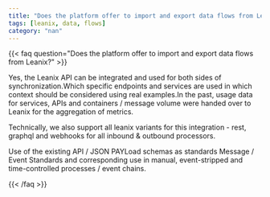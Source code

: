 ```yaml
---
title: "Does the platform offer to import and export data flows from Leanix?"
tags: [leanix, data, flows]
category: "nan"
---
```


<!-- QUESTION -->

{{< faq question="Does the platform offer to import and export data flows from Leanix?" >}}

<!-- ANSWER -->

Yes, the Leanix API can be integrated and used for both sides of synchronization.Which specific endpoints and services are used in which context should be considered using real examples.In the past, usage data for services, APIs and containers / message volume were handed over to Leanix for the aggregation of metrics.

Technically, we also support all leanix variants for this integration - rest, graphql and webhooks for all inbound & outbound processors.

Use of the existing API / JSON PAYLoad schemas as standards Message / Event Standards and corresponding use in manual, event-stripped and time-controlled processes / event chains.

{{< /faq >}}
